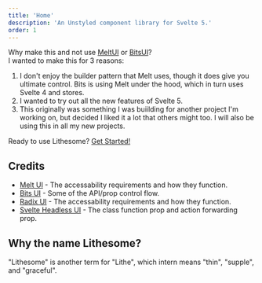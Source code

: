 ```yaml
---
title: 'Home'
description: 'An Unstyled component library for Svelte 5.'
order: 1
---
```


Why make this and not use [MeltUI](https://melt-ui.com) or [BitsUI](https://bits-ui.com)?  
I wanted to make this for 3 reasons:

1. I don't enjoy the builder pattern that Melt uses, though it does give you ultimate control. Bits is using Melt under the hood, which in turn uses Svelte 4 and stores.
2. I wanted to try out all the new features of Svelte 5.
3. This originally was something I was buiilding for another project I'm working on, but decided I liked it a lot that others might too. I will also be using this in all my new projects.

Ready to use Lithesome? [Get Started!](/docs/getting-started)

## Credits

- [Melt UI](https://melt-ui.com) - The accessability requirements and how they function.
- [Bits UI](https://bits-ui.com) - Some of the API/prop control flow.
- [Radix UI](https://radix-ui.com/) - The accessability requirements and how they function.
- [Svelte Headless UI](https://svelte-headlessui.goss.io/docs/2.0) - The class function prop and action forwarding prop.

## Why the name Lithesome?

"Lithesome" is another term for "Lithe", which intern means "thin", "supple", and "graceful".
